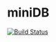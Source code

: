 # miniDB
[![Build Status](https://dev.azure.com/danihormilla/moderdonia/_apis/build/status/moderdonia.moderdonia?branchName=develop)](https://dev.azure.com/danihormilla/moderdonia/_build/latest?definitionId=1&branchName=develop)
